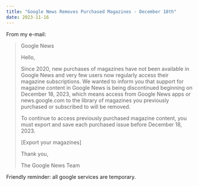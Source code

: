 ```yaml
---
title: "Google News Removes Purchased Magazines - December 18th"
date: 2023-11-16
---
```


From my e-mail:

> Google News
>
> Hello,
>
> Since 2020, new purchases of magazines have not been available in Google News and very few users now regularly access their magazine subscriptions. We wanted to inform you that support for magazine content in Google News is being discontinued beginning on December 18, 2023, which means access from Google News apps or news.google.com to the library of magazines you previously purchased or subscribed to will be removed.
> 
> To continue to access previously purchased magazine content, you must export and save each purchased issue before December 18, 2023.
> 
> \[Export your magazines\]
>
> Thank you,
>
> The Google News Team

Friendly reminder: all google services are temporary.